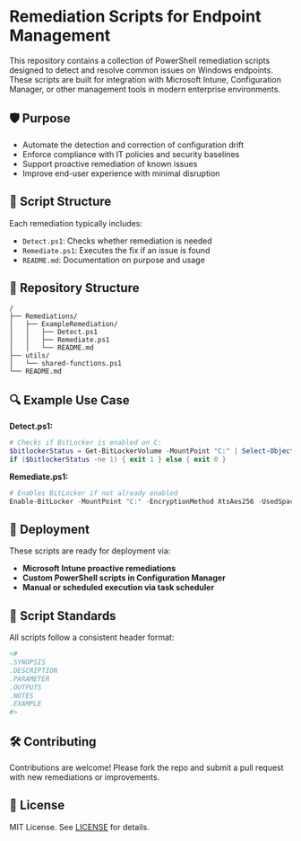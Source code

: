 # Remediation Scripts for Endpoint Management

This repository contains a collection of PowerShell remediation scripts designed to detect and resolve common issues on Windows endpoints. These scripts are built for integration with Microsoft Intune, Configuration Manager, or other management tools in modern enterprise environments.

## 🛡️ Purpose

- Automate the detection and correction of configuration drift
- Enforce compliance with IT policies and security baselines
- Support proactive remediation of known issues
- Improve end-user experience with minimal disruption

## 🧰 Script Structure

Each remediation typically includes:
- `Detect.ps1`: Checks whether remediation is needed
- `Remediate.ps1`: Executes the fix if an issue is found
- `README.md`: Documentation on purpose and usage

## 📁 Repository Structure

```
/
├── Remediations/
│   ├── ExampleRemediation/
│   │   ├── Detect.ps1
│   │   ├── Remediate.ps1
│   │   └── README.md
├── utils/
│   └── shared-functions.ps1
└── README.md
```

## 🔍 Example Use Case

**Detect.ps1:**
```powershell
# Checks if BitLocker is enabled on C:
$bitlockerStatus = Get-BitLockerVolume -MountPoint "C:" | Select-Object -ExpandProperty ProtectionStatus
if ($bitlockerStatus -ne 1) { exit 1 } else { exit 0 }
```

**Remediate.ps1:**
```powershell
# Enables BitLocker if not already enabled
Enable-BitLocker -MountPoint "C:" -EncryptionMethod XtsAes256 -UsedSpaceOnly
```

## 🚀 Deployment

These scripts are ready for deployment via:
- **Microsoft Intune proactive remediations**
- **Custom PowerShell scripts in Configuration Manager**
- **Manual or scheduled execution via task scheduler**

## 📌 Script Standards

All scripts follow a consistent header format:
```powershell
<#
.SYNOPSIS
.DESCRIPTION
.PARAMETER
.OUTPUTS
.NOTES
.EXAMPLE
#>
```

## 🛠️ Contributing

Contributions are welcome! Please fork the repo and submit a pull request with new remediations or improvements.

## 📄 License

MIT License. See [LICENSE](./LICENSE) for details.
